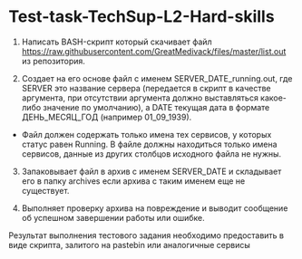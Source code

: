 # Test-task-TechSup-L2-Hard-skills

1. Написать BASH-скрипт который скачивает файл
https://raw.githubusercontent.com/GreatMedivack/files/master/list.out из репозитория.

2. Создает на его основе файл с именем SERVER_DATE_running.out,
где SERVER это название сервера (передается в скрипт в качестве аргумента, при отсутствии
аргумента должно выставляться какое-либо значение по умолчанию), а DATE текущая дата в
формате ДЕНЬ_МЕСЯЦ_ГОД (например 01_09_1939).

- Файл должен содержать только имена тех сервисов, у которых статус равен Running.
В файле должны находиться только имена сервисов, данные из других столбцов
исходного файла не нужны.

3. Запаковывает файл в архив c именем SERVER_DATE и складывает его в папку
archives если архива с таким именем еще не существует.

4. Выполняет проверку архива на повреждение и выводит сообщение об успешном завершении работы или ошибке.

Результат выполнения тестового задания необходимо предоставить в виде скрипта, залитого на pastebin или аналогичные сервисы

